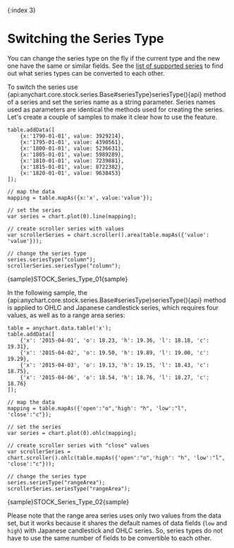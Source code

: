 {:index 3}
# Switching the Series Type

You can change the series type on the fly if the current type and the new one have the same or similar fields. See the [list of supported series](Supported_Series#list_of_supported_series) to find out what series types can be converted to each other.

To switch the series use {api:anychart.core.stock.series.Base#seriesType}seriesType(){api} method of a series and set the series name as a string parameter. Series names used as parameters are identical the methods used for creating the series. Let's create a couple of samples to make it clear how to use the feature.

```
table.addData([
    {x:'1790-01-01', value: 3929214},
    {x:'1795-01-01', value: 4390561},
    {x:'1800-01-01', value: 5236631},
    {x:'1805-01-01', value: 5989289},
    {x:'1810-01-01', value: 7239881},
    {x:'1815-01-01', value: 8722382},
    {x:'1820-01-01', value: 9638453}
]);

// map the data
mapping = table.mapAs({x:'x', value:'value'});  

// set the series
var series = chart.plot(0).line(mapping);

// create scroller series with values
var scrollerSeries = chart.scroller().area(table.mapAs({'value': 'value'}));

// change the series type
series.seriesType("column");
scrollerSeries.seriesType("column");
```

{sample}STOCK\_Series\_Type\_01{sample}

In the following sample, the {api:anychart.core.stock.series.Base#seriesType}seriesType(){api} method is applied to OHLC and Japanese candlestick series, which requires four values, as well as to a range area series:

```
table = anychart.data.table('x');
table.addData([
    {'x': '2015-04-01', 'o': 18.23, 'h': 19.36, 'l': 18.18, 'c': 19.31},
    {'x': '2015-04-02', 'o': 19.50, 'h': 19.89, 'l': 19.00, 'c': 19.29},
    {'x': '2015-04-03', 'o': 19.13, 'h': 19.15, 'l': 18.43, 'c': 18.75},
    {'x': '2015-04-06', 'o': 18.54, 'h': 18.76, 'l': 18.27, 'c': 18.76}
]);

// map the data
mapping = table.mapAs({'open':"o",'high': "h", 'low':"l", 'close':"c"});

// set the series
var series = chart.plot(0).ohlc(mapping);

// create scroller series with "close" values
var scrollerSeries = chart.scroller().ohlc(table.mapAs({'open':"o",'high': "h", 'low':"l", 'close':"c"}));

// change the series type
series.seriesType("rangeArea");
scrollerSeries.seriesType("rangeArea");
```

{sample}STOCK\_Series\_Type\_02{sample}

Please note that the range area series uses only two values from the data set, but it works because it shares the default names of data fields (`low` and `high`) with Japanese candlestick and OHLC series. So, series types do not have to use the same number of fields to be convertible to each other.
